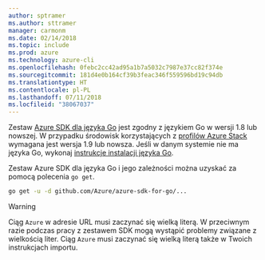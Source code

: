 ```yaml
---
author: sptramer
ms.author: sttramer
manager: carmonm
ms.date: 02/14/2018
ms.topic: include
ms.prod: azure
ms.technology: azure-cli
ms.openlocfilehash: 0febc2cc42ad95a1b7a5032c7987e37cc82f374e
ms.sourcegitcommit: 181d4e0b164cf39b3feac346f559596bd19c94db
ms.translationtype: HT
ms.contentlocale: pl-PL
ms.lasthandoff: 07/11/2018
ms.locfileid: "38067037"
---
```

Zestaw [Azure SDK dla języka Go](https://github.com/Azure/azure-sdk-for-go) jest zgodny z językiem Go w wersji 1.8 lub nowszej. W przypadku środowisk korzystających z [profilów Azure Stack](https://docs.microsoft.com/azure/azure-stack/azure-stack-version-profiles) wymagana jest wersja 1.9 lub nowsza.
Jeśli w danym systemie nie ma języka Go, wykonaj [instrukcje instalacji języka Go](https://golang.org/doc/install).

Zestaw Azure SDK dla języka Go i jego zależności można uzyskać za pomocą polecenia `go get`.

```bash
go get -u -d github.com/Azure/azure-sdk-for-go/...
```

> [!WARNING]
> Ciąg `Azure` w adresie URL musi zaczynać się wielką literą. W przeciwnym razie podczas pracy z zestawem SDK mogą wystąpić problemy związane z wielkością liter. Ciąg `Azure` musi zaczynać się wielką literą także w Twoich instrukcjach importu.

